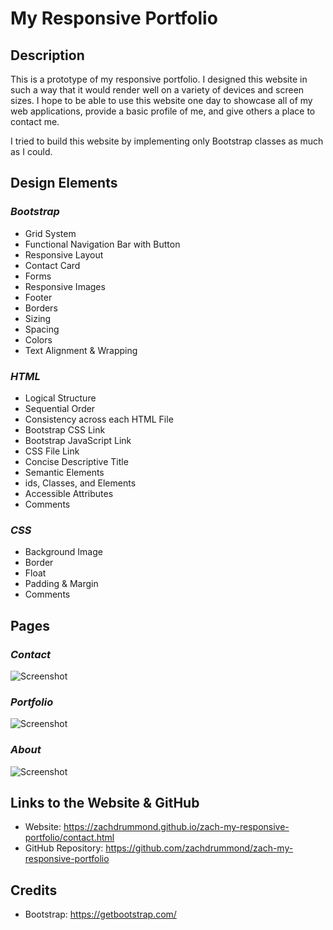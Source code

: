 # My Responsive Portfolio

## Description
This is a prototype of my responsive portfolio. I designed this website in such a way that it would render well on a variety of devices and screen sizes. I hope to be able to use this website one day to showcase all of my web applications, provide a basic profile of me, and give others a place to contact me.

I tried to build this website by implementing only Bootstrap classes as much as I could.

## Design Elements
### *Bootstrap*
* Grid System
* Functional Navigation Bar with Button
* Responsive Layout
* Contact Card
* Forms
* Responsive Images
* Footer
* Borders
* Sizing
* Spacing
* Colors
* Text Alignment & Wrapping

### *HTML*
* Logical Structure
* Sequential Order
* Consistency across each HTML File
* Bootstrap CSS Link
* Bootstrap JavaScript Link
* CSS File Link
* Concise Descriptive Title
* Semantic Elements
* ids, Classes, and Elements
* Accessible Attributes
* Comments

### *CSS*
* Background Image
* Border
* Float
* Padding & Margin
* Comments

## Pages
### *Contact*
![Screenshot](assets/images/ScreenShot.png)

### *Portfolio*
![Screenshot](assets/images/ScreenShot.png)

### *About*
![Screenshot](assets/images/ScreenShot.png)

## Links to the Website & GitHub
* Website: https://zachdrummond.github.io/zach-my-responsive-portfolio/contact.html
* GitHub Repository: https://github.com/zachdrummond/zach-my-responsive-portfolio

## Credits
* Bootstrap: https://getbootstrap.com/